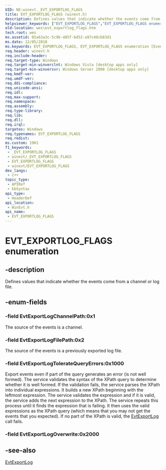 ```yaml
---
UID: NE:winevt._EVT_EXPORTLOG_FLAGS
title: EVT_EXPORTLOG_FLAGS (winevt.h)
description: Defines values that indicate whether the events come from a channel or log file.
helpviewer_keywords: ["EVT_EXPORTLOG_FLAGS","EVT_EXPORTLOG_FLAGS enumeration [EventLog]","EvtExportLogChannelPath","EvtExportLogFilePath","EvtExportLogTolerateQueryErrors","wes.evt_exportlog_flags","winevt/EVT_EXPORTLOG_FLAGS","winevt/EvtExportLogChannelPath","winevt/EvtExportLogFilePath","winevt/EvtExportLogTolerateQueryErrors"]
old-location: wes\evt_exportlog_flags.htm
tech.root: wes
ms.assetid: 02a63a3c-5c9b-485f-bd52-a97c40cb83d1
ms.date: 12/05/2018
ms.keywords: EVT_EXPORTLOG_FLAGS, EVT_EXPORTLOG_FLAGS enumeration [EventLog], EvtExportLogChannelPath, EvtExportLogFilePath, EvtExportLogTolerateQueryErrors, wes.evt_exportlog_flags, winevt/EVT_EXPORTLOG_FLAGS, winevt/EvtExportLogChannelPath, winevt/EvtExportLogFilePath, winevt/EvtExportLogTolerateQueryErrors
req.header: winevt.h
req.include-header: 
req.target-type: Windows
req.target-min-winverclnt: Windows Vista [desktop apps only]
req.target-min-winversvr: Windows Server 2008 [desktop apps only]
req.kmdf-ver: 
req.umdf-ver: 
req.ddi-compliance: 
req.unicode-ansi: 
req.idl: 
req.max-support: 
req.namespace: 
req.assembly: 
req.type-library: 
req.lib: 
req.dll: 
req.irql: 
targetos: Windows
req.typenames: EVT_EXPORTLOG_FLAGS
req.redist: 
ms.custom: 19H1
f1_keywords:
 - _EVT_EXPORTLOG_FLAGS
 - winevt/_EVT_EXPORTLOG_FLAGS
 - EVT_EXPORTLOG_FLAGS
 - winevt/EVT_EXPORTLOG_FLAGS
dev_langs:
 - c++
topic_type:
 - APIRef
 - kbSyntax
api_type:
 - HeaderDef
api_location:
 - WinEvt.h
api_name:
 - EVT_EXPORTLOG_FLAGS
---
```


# EVT_EXPORTLOG_FLAGS enumeration


## -description

Defines values that indicate whether the events come from a channel or log file.

## -enum-fields

### -field EvtExportLogChannelPath:0x1

The source of the events is a channel.

### -field EvtExportLogFilePath:0x2

The source of the events is a previously exported log file.

### -field EvtExportLogTolerateQueryErrors:0x1000

Export events even if part of the query generates an error (is not well formed). The service validates the syntax of the XPath query to determine whether it is well formed. If the validation fails, the service parses the XPath into individual expressions. It builds a new XPath beginning with the leftmost expression. The service validates the expression and if it is valid, the service adds the next expression to the XPath. The service repeats this process until it finds the expression that is failing. It then uses the valid expressions as the XPath query (which means that you may not get the events that you expected). If no part of the XPath is valid, the <a href="/windows/desktop/api/winevt/nf-winevt-evtexportlog">EvtExportLog</a> call fails.

### -field EvtExportLogOverwrite:0x2000

## -see-also

<a href="/windows/desktop/api/winevt/nf-winevt-evtexportlog">EvtExportLog</a>

